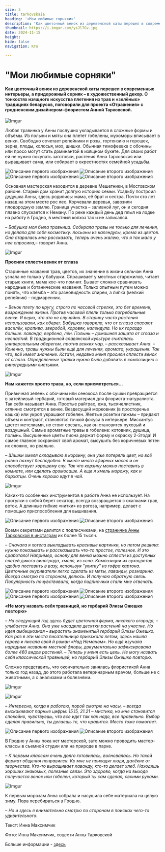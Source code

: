 ```yaml
---
size: 3
title: tarkovskaia
heading: '«Мои любимые сорняки»'
description: 'Как цветочный венок из деревенской хаты перешел в современные интерьеры, а придорожный сорняк – в художественный декор. О тонкостях изящного искусства плетения из трав и «зелёных» традициях беларусов, поговорили для проекта «Отражения» с гродненским дизайнером-флористом Анной Тарковской.'
thumbnail: https://i.imgur.com/ysJl7Gv.jpg
date: 2024-11-15
height: 
hide: false
navigation: Кто

---
```

# **"Мои любимые сорняки"**

#### Как цветочный венок из деревенской хаты перешел в современные интерьеры, а придорожный сорняк – в художественный декор. О тонкостях изящного искусства плетения из трав и «зелёных» традициях беларусов, поговорили для проекта «Отражения» с гродненским дизайнером-флористом Анной Тарковской.

![Imgur](https://i.imgur.com/W00SBz2.jpg)

Любая травинка у Анны послушно укладывается в сложные формы и объёмы. Из полыни и мяты она плетет гобелены, мухоморы вписывает в венки. Свободно сочетает репейники и розы, гортензию и горошек, зерна, плоды, колосья, мох, шишки. Обычная тимофеевка с обочины или просо могут стать доминантой в изящном букете.
Для своих работ ей не нужно покупать заготовки, растения Анна Тарковская или выращивает сама, или собирает в окрестностях семейной усадьбы.

<div class="gallery2">
<img src="https://i.imgur.com/uluDBhf.jpeg" alt="Описание первого изображения"> 
<img src="https://i.imgur.com/ORHXDcL.jpeg" alt="Описание второго изображения"> 
</div>

<div class="gallery2">
<img src="https://i.imgur.com/zKVdvjr.jpeg" alt="Описание первого изображения"> 
<img src="https://i.imgur.com/s7uqcXK.jpeg" alt="Описание второго изображения"> 
</div>

Основная мастерская находится в деревне Мешетники, в Мостовском районе. Старый дом хранит долгую историю семьи. Усадьбу построил дедушка Анны, здесь родились:
мама, её брат и сестра. Почти сто лет назад на этом месте рос лес. Корчевали деревья, завозили плодородную землю. Граница участка – заливной луг, он и сегодня плавно спускается к Неману. По реке каждый день дед плыл на лодке на работу в Гродно, в местный колхоз так и не записался.

– _Бабушка моя была травница. Собирала травы не только для лечения, но делала для себя косметику: лосьоны из календулы, крема из цветов. Она старалась мне рассказать, теперь очень жалею, что я так мало у нее спросила,_– говорит Анна.

![Imgur](https://i.imgur.com/fzVcmEG.jpg)

**Просили сплести венок от сглаза**

Старинные названия трав, цветов, их значение в жизни сельчан Анна узнала не только у бабушки. Спрашивает у местных старожилов, читает старые книги, мама кое-что помнит. Бывает сложно сравнивать народные и ботанические названия. Только опытным путем можно понять, что клёмба – это разновидность спиреи, а липка (мелкий репейник) – подмаренник. 

– _Венок плету по кругу, строго по часовой стрелке, это бег времени, возрождение жизни. Против часовой плели только погребальные венки. Я верю, что это не случайно. В старину часто растения использовали, как оберег. Бабушка говорила, что от сглаза спасают василёк, крапива, зверобой, коровяк, календула. Но их гораздо больше: лаванда, вербена, лён. Полынь – домашняя защита от сглаза и несчастий. В традиционной славянской культуре считалась универсальным оберегом, против всяких чар, – рассказывает Анна. – Конечно, травы нужны были ещё для лечения, аромата, украшения. Так что, всё имеет значение. Кстати, недавно меня просили сплести венок от сглаза. Определенные травки нужно было добавить в композицию с виноградными листьями_.

![Imgur](https://i.imgur.com/7EdI1AT.jpg)

**Нам кажется просто трава, но, если присмотреться…**

Привычная зелень с обочины или сенокоса после сушки превращается в затейливый гербарий, готовый материал для флориста-натуралиста. Так себя называет Анна. Простые райграс, ежа, тысячелистник, отлично смотрятся в венке. Вездесущий морковник (в просторечье кашка) или укроп украшают гобелен. Желтые розетки пижмы – придают объем и контраст, становятся точкой фокуса в интерьере. Мискантус цветет метелками, но стоит срезать, как он становится пуховый и воздушный. Самые ароматные травы в гобелене: котовник, душица, полынь. Высушенные цветы пиона держат форму и окраску 2-3года! И самое главное сохраняют свой аромат, высушить без коричневых пятен их сложно, но реально.

– _Шишки хмеля складываю в корзину, они уже потеряли цвет, но всё равно пахнут бесподобно. В хмеле много эфирных масел и он способствует хорошему сну. Так что корзину можно поставить в комнате, или сделать аромосаше.  А еще я хмель морожу, как и бархатцы. Очень хорошо идут в чай_.

![Imgur](https://i.imgur.com/sUh2Dgg.jpg)

Каких-то особенных инструментов в работе Анна не использует. На прогулки с собой берет секатор, всегда возвращается с охапками трав, веток. А длинные гибкие «нитки» из рогоза, например, делает с помощью приспособления для вышивания. 

<div class="gallery2">
<img src="https://i.imgur.com/NvkOvN6.jpeg" alt="Описание первого изображения"> 
<img src="https://i.imgur.com/7GTPRp8.jpeg" alt="Описание второго изображения"> 
</div>

Всеми секретами делится с подписчиками, на [страничке Анны Тарковской в инстаграм](https://www.instagram.com/anna_tarkovskaia/) их более 15 тысяч.

– _Сначала я хотела выкладывать красивые картинки, но потом решила: нужно показывать и рассказывать что-то простое, полезное. И это сработало! Например, основу для венка можно сплести из доступных плетей дикого винограда, хмеля, из сена. Композиции из сухоцветов удобно поставить в вазу, используя "улитку" из гофра картона. Цветочные окуриватели легко сделать из мяты, лаванды, розмарина. Всегда смотрю по сторонам, делюсь. И получаю обратную связь. Популярность почувствовала, когда подписчики стали мне отвечать._ 

<div class="gallery2">
<img src="https://i.imgur.com/DYippjd.jpeg" alt="Описание первого изображения"> 
<img src="https://i.imgur.com/hQO1PlB.jpeg" alt="Описание второго изображения"> 
</div>

<div class="gallery2">
<img src="https://i.imgur.com/H4gVOnw.jpeg" alt="Описание первого изображения"> 
<img src="https://i.imgur.com/KTS8QX7.jpeg" alt="Описание второго изображения"> 
</div>

**«Не могу назвать себя травницей, но гербарий Элизы Ожешко повторю»** 

– _На следующий год здесь будет цветочная ферма, никакого огорода, – улыбается Анна. Она уже насадила десятки растений на участке. Но идея амбициозная – вырастить знаменитый гербарий Элизы Ожешко. Как раз в эти места писательница приезжала летом, здесь нашла героев и писала свой й роман «Над Неманом». Но ещё изучала народные названия местной флоры, документально зафиксировала более 460 видов растений. – Теперь у меня есть цель.  Не могу назвать себя классической травницей, но гербарий Элизы Ожешко повторю._

Сложно представить, что окончательно занялась флористикой Анна только год назад, до этого работала ветеринарным врачом, больше не с животными, а с анализами и болезнями.

![Imgur](https://i.imgur.com/R7cFR9B.jpg)

![Imgur](https://i.imgur.com/mPuhWv1.jpg)

_– Интересно, когда я работаю, порой смотрю на часы, – всегда выскакивают парные цифры: 15.15, 21.21 – мистика, но мне становится спокойно, чувствуешь, что все идет так как надо, все правильно. Выбор сделал правильно, ты делаешь то, что нравится. Место тоже помогает._

<div class="gallery2">
<img src="https://i.imgur.com/lK052Z5.jpeg" alt="Описание первого изображения"> 
<img src="https://i.imgur.com/RYdNbVQ.jpeg" alt="Описание второго изображения"> 
</div>

В Гродно у Анны пока нет мастерской, зато можно проводить мастер-классы в съемной студии или на природе в парке. 

_– К первым классам очень долго готовилась, волновалась. Но такой формат общения понравился. Ко мне не приходят люди, далёкие от творчества. Кто-то выращивает лаванду, кто-то делает хлеб. Находишь хороших знакомых, полезные связи. Это здорово, когда на выходе получается венок или гобелен, который ты сам сделал, своими руками._

![Imgur](https://i.imgur.com/NMzMfZN.jpg)

К первым морозам Анна собрала и насушила себе материала на целую зиму. Пора перебираться в Гродно. 

– _Но и здесь я внимательно смотрю по сторонам в поисках чего-то удивительного_.

Текст: Инна Максимчик

Фото: Инна Максимчик, соцсети Анны Тарковской

Больше информации - [здесь](https://people.onliner.by/2024/11/08/ispolzuyu-dazhe-lyutik-i-muxomory)








